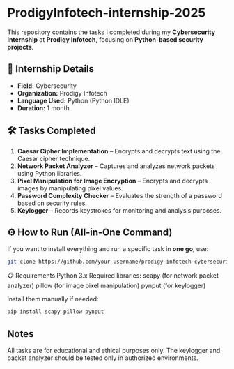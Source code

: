 # ProdigyInfotech-internship-2025

This repository contains the tasks I completed during my **Cybersecurity Internship** at **Prodigy Infotech**, focusing on **Python-based security projects**.

## 📌 Internship Details
- **Field:** Cybersecurity  
- **Organization:** Prodigy Infotech  
- **Language Used:** Python (Python IDLE)  
- **Duration:** 1 month

## 🛠 Tasks Completed
1. **Caesar Cipher Implementation** – Encrypts and decrypts text using the Caesar cipher technique.  
2. **Network Packet Analyzer** – Captures and analyzes network packets using Python libraries.  
3. **Pixel Manipulation for Image Encryption** – Encrypts and decrypts images by manipulating pixel values.  
4. **Password Complexity Checker** – Evaluates the strength of a password based on security rules.  
5. **Keylogger** – Records keystrokes for monitoring and analysis purposes.  

## ⚙️ How to Run (All-in-One Command)
If you want to install everything and run a specific task in **one go**, use:
```bash
git clone https://github.com/your-username/prodigy-infotech-cybersecurity.git 
```
📋 Requirements
Python 3.x
Required libraries:
scapy (for network packet analyzer)
pillow (for image pixel manipulation)
pynput (for keylogger)

Install them manually if needed:
```bash
pip install scapy pillow pynput
```
## Notes
All tasks are for educational and ethical purposes only.
The keylogger and packet analyzer should be tested only in authorized environments.






